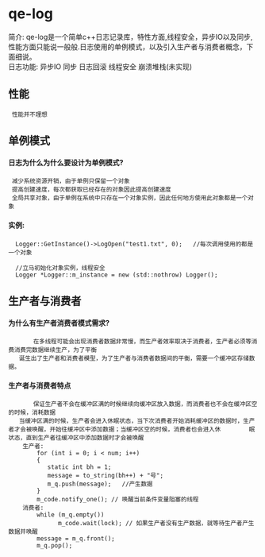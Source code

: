 # qe-log 
   简介: qe-log是一个简单c++日志记录库，特性方面,线程安全，异步IO以及同步,性能方面只能说一般般.日志使用的单例模式，以及引入生产者与消费者概念，下面细说。  
   日志功能:
      异步IO
      同步
      日志回滚
      线程安全
      崩溃堆栈(未实现)

## 性能
     性能并不理想


## 单例模式
#### 日志为什么为什么要设计为单例模式?  
     减少系统资源开销，由于单例只保留一个对象  
     提高创建速度，每次都获取已经存在的对象因此提高创建速度  
     全局共享对象，由于单例在系统中只存在一个对象实例，因此任何地方使用此对象都是一个对象
     
#### 实例:
      Logger::GetInstance()->LogOpen("test1.txt", 0);   //每次调用使用的都是一个对象
      
      //立马初始化对象实例，线程安全
      Logger *Logger::m_instance = new (std::nothrow) Logger(); 
    

## 生产者与消费者
#### 为什么有生产者消费者模式需求?
           在多线程可能会出现消费者数据非常慢，而生产者效率取决于消费者，生产者必须等消费消费完数据继续生产，为了平衡
       诞生出了生产者和消费者模型，为了生产者与消费者数据间的平衡，需要一个缓冲区存储数据。
#### 生产者与消费者特点
           保证生产者不会在缓冲区满的时候继续向缓冲区放入数据，而消费者也不会在缓冲区空的时候，消耗数据
       当缓冲区满的时候，生产者会进入休眠状态，当下次消费者开始消耗缓冲区的数据时，生产者才会被唤醒，开始往缓冲区中添加数据；当缓冲区空的时候，消费者也会进入休        眠状态，直到生产者往缓冲区中添加数据时才会被唤醒
        生产者:
            for (int i = 0; i < num; i++)
            {
               static int bh = 1;
               message = to_string(bh++) + "号";
               m_q.push(message);   //产生数据
            }
            m_code.notify_one(); // 唤醒当前条件变量阻塞的线程
        消费者:
            while (m_q.empty())
                  m_code.wait(lock); // 如果生产者没有生产数据，就等待生产者产生数据并唤醒
            message = m_q.front();
            m_q.pop();
         
      
